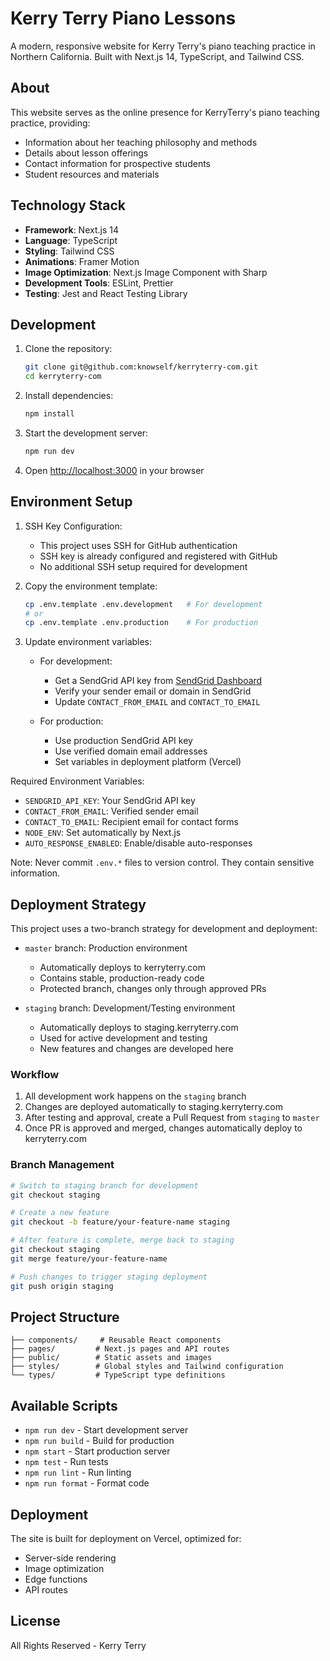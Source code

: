 # Kerry Terry Piano Lessons

A modern, responsive website for Kerry Terry's piano teaching practice in Northern California. Built with Next.js 14, TypeScript, and Tailwind CSS.

## About

This website serves as the online presence for KerryTerry's piano teaching practice, providing:
- Information about her teaching philosophy and methods
- Details about lesson offerings
- Contact information for prospective students
- Student resources and materials

## Technology Stack

- **Framework**: Next.js 14
- **Language**: TypeScript
- **Styling**: Tailwind CSS
- **Animations**: Framer Motion
- **Image Optimization**: Next.js Image Component with Sharp
- **Development Tools**: ESLint, Prettier
- **Testing**: Jest and React Testing Library

## Development

1. Clone the repository:
   ```bash
   git clone git@github.com:knowself/kerryterry-com.git
   cd kerryterry-com
   ```

2. Install dependencies:
   ```bash
   npm install
   ```

3. Start the development server:
   ```bash
   npm run dev
   ```

4. Open [http://localhost:3000](http://localhost:3000) in your browser

## Environment Setup

1. SSH Key Configuration:
   - This project uses SSH for GitHub authentication
   - SSH key is already configured and registered with GitHub
   - No additional SSH setup required for development

2. Copy the environment template:
   ```bash
   cp .env.template .env.development   # For development
   # or
   cp .env.template .env.production    # For production
   ```

3. Update environment variables:
   - For development:
     - Get a SendGrid API key from [SendGrid Dashboard](https://app.sendgrid.com)
     - Verify your sender email or domain in SendGrid
     - Update `CONTACT_FROM_EMAIL` and `CONTACT_TO_EMAIL`
   
   - For production:
     - Use production SendGrid API key
     - Use verified domain email addresses
     - Set variables in deployment platform (Vercel)

Required Environment Variables:
- `SENDGRID_API_KEY`: Your SendGrid API key
- `CONTACT_FROM_EMAIL`: Verified sender email
- `CONTACT_TO_EMAIL`: Recipient email for contact forms
- `NODE_ENV`: Set automatically by Next.js
- `AUTO_RESPONSE_ENABLED`: Enable/disable auto-responses

Note: Never commit `.env.*` files to version control. They contain sensitive information.

## Deployment Strategy

This project uses a two-branch strategy for development and deployment:

- `master` branch: Production environment
  - Automatically deploys to kerryterry.com
  - Contains stable, production-ready code
  - Protected branch, changes only through approved PRs

- `staging` branch: Development/Testing environment
  - Automatically deploys to staging.kerryterry.com
  - Used for active development and testing
  - New features and changes are developed here

### Workflow

1. All development work happens on the `staging` branch
2. Changes are deployed automatically to staging.kerryterry.com
3. After testing and approval, create a Pull Request from `staging` to `master`
4. Once PR is approved and merged, changes automatically deploy to kerryterry.com

### Branch Management

```bash
# Switch to staging branch for development
git checkout staging

# Create a new feature
git checkout -b feature/your-feature-name staging

# After feature is complete, merge back to staging
git checkout staging
git merge feature/your-feature-name

# Push changes to trigger staging deployment
git push origin staging
```

## Project Structure

```
├── components/     # Reusable React components
├── pages/         # Next.js pages and API routes
├── public/        # Static assets and images
├── styles/        # Global styles and Tailwind configuration
└── types/         # TypeScript type definitions
```

## Available Scripts

- `npm run dev` - Start development server
- `npm run build` - Build for production
- `npm start` - Start production server
- `npm test` - Run tests
- `npm run lint` - Run linting
- `npm run format` - Format code

## Deployment

The site is built for deployment on Vercel, optimized for:
- Server-side rendering
- Image optimization
- Edge functions
- API routes

## License

All Rights Reserved - Kerry Terry
